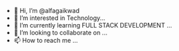 - 👋 Hi, I’m @alfagaikwad
- 👀 I’m interested in Technology...
- 🌱 I’m currently learning FULL STACK DEVELOPMENT ...
- 💞️ I’m looking to collaborate on ...
- 📫 How to reach me ...

<!---
alfagaikwad/alfagaikwad is a ✨ special ✨ repository because its `README.md` (this file) appears on your GitHub profile.
You can click the Preview link to take a look at your changes.
--->

